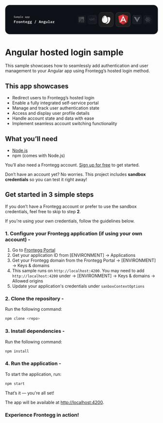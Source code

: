 ![Angular Hosted Login Banner](/src/assets/angular-banner.png)

# Angular hosted login sample

This sample showcases how to seamlessly add authentication and user management to your Angular app using Frontegg’s hosted login method.

## This app showcases

- Redirect users to Frontegg’s hosted login
- Enable a fully integrated self-service portal
- Manage and track user authentication state
- Access and display user profile details
- Handle account state and data with ease
- Implement seamless account switching functionality

## What you’ll need

- [Node.js](https://nodejs.org)
- npm (comes with Node.js)

You’ll also need a Frontegg account. [Sign up for free](https://frontegg-prod.us.frontegg.com/oauth/account/sign-up) to get started.

Don’t have an account yet? No worries. This project includes **sandbox credentials** so you can test it right away!


## Get started in 3 simple steps

If you don’t have a Frontegg account or prefer to use the sandbox credentials, feel free to skip to step **2**.

If you're using your own credentials, follow the guidelines below.

### 1. Configure your Frontegg application (if using your own account) -

1. Go to [Frontegg Portal](https://portal.frontegg.com/)
2. Get your application ID from [ENVIRONMENT] → Applications
3. Get your Frontegg domain from the Frontegg Portal → [ENVIRONMENT] → Keys & domains
4. This sample runs on `http://localhost:4200`. You may need to add `http://localhost:4200` under → [ENVIRONMENT] → Keys & domains → Allowed origins
5. Update your application's credentials under `sanboxContextOptions`

### 2. Clone the repository - 

Run the following command:

```bash
npm clone <repo>
```

### 3. Install dependencies -

Run the following command:

```bash
npm install
```

### 4. Run the application -

To start the application, run:

```bash
npm start
```

That’s it — you're all set!

The app will be available at [http://localhost:4200](http://localhost:4200).

### Experience Frontegg in action!